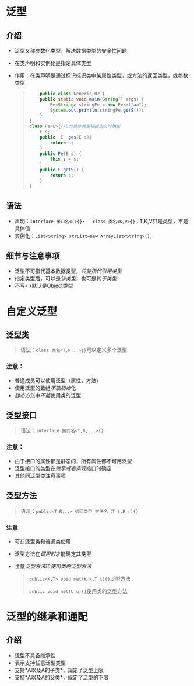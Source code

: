 #  泛型

##  介绍

- 泛型又称参数化类型，解决数据类型的安全性问题

- 在类声明和实例化是指定具体类型

- 作用：在类声明是通过标识标识类中某属性类型，或方法的返回类型，或参数类型

  > ```java
  > 	public class Generic_02 {
  >     public static void main(String[] args) {
  >         Pe<String> stringPe = new Pe<>("aa");
  >         System.out.println(stringPe.getS());
  >     }
  > }
  > class Pe<E>{//E的具体类型根据定义时确定
  >     E s;
  >     public  E  ges(E s){
  >         return s;
  >     }
  >     public Pe(E s) {
  >         this.s = s;
  >     }
  >     public E getS() {
  >         return s;
  >     }
  > }
  > ```

##  语法

- 声明：`interface 接口名<T>{};   class 类名<K,V>{}；`T,K,V只是类型，不是具体值
- 实例化：`List<String> strList=new ArrayList<String>();`

##  细节与注意事项

- 泛型不可指代基本数据类型，*只能指代引用类型*
- 指定类型后，可以是*该类型*，也可是其*子类型*
- 不写<>默认是Object类型



#  自定义泛型

##  泛型类

> 语法：`class 类名<T,R...>{}`可以定义多个泛型

###  注意：

- 普通成员可以使用泛型（属性，方法）
- 使用泛型的数组*不能初始*化
- *静态方法*中*不能*使用类的泛型

##  泛型接口

> 语法：`interface 接口名<T,R,...>{}`

###  注意：

- 由于接口的属性都是静态的，所有属性都不可用泛型
- 泛型接口的类型在*继承或者实现*接口时确定
- 其他同泛型类注意事项

##  泛型方法

> 语法：`public<T,R,..> 返回类型 方法名（T t,R r){}`

###  注意

- 可在泛型类和普通类使用

- 泛型方法在*调用时*才能确定其类型

- 注意*泛型方法*和*使用类的泛型方法*

  > `public<K,T> void met(K k,T t){}`泛型方法
  >
  > `public void met(U u){}`使用类的泛型方法	



#  泛型的继承和通配

##  介绍

- 泛型不具备继承性
- <?> 表示支持任意泛型类型
- <? extends A>  支持*A以及A的子类*，规定了泛型上限
- <? super A>  支持*A以及A的父类*，规定了泛型的下限